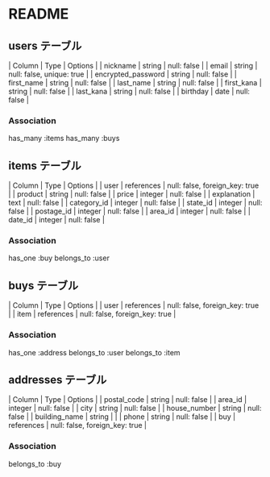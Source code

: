 # README

## users テーブル

| Column             | Type    | Options                   |
| nickname           | string  | null: false               |
| email              | string  | null: false, unique: true |
| encrypted_password | string  | null: false               |
| first_name         | string  | null: false               |
| last_name          | string  | null: false               |
| first_kana         | string  | null: false               |
| last_kana          | string  | null: false               |
| birthday           | date    | null: false               |

### Association

has_many :items
has_many :buys

## items テーブル

| Column      | Type       | Options                        |
| user        | references | null: false, foreign_key: true |
| product     | string     | null: false                    |
| price       | integer    | null: false                    |
| explanation | text       | null: false                    |
| category_id | integer    | null: false                    |
| state_id    | integer    | null: false                    |
| postage_id  | integer    | null: false                    |
| area_id     | integer    | null: false                    |
| date_id     | integer    | null: false                    |

### Association
has_one :buy
belongs_to :user

## buys テーブル

| Column  | Type       | Options                        |
| user    | references | null: false, foreign_key: true |
| item    | references | null: false, foreign_key: true |

### Association
has_one :address
belongs_to :user
belongs_to :item

## addresses テーブル

| Column        | Type       | Options                        |
| postal_code   | string     | null: false                    |
| area_id       | integer    | null: false                    |
| city          | string     | null: false                    |
| house_number  | string     | null: false                    |
| building_name | string     |                                |
| phone         | string     | null: false                    |
| buy           | references | null: false, foreign_key: true |

### Association
belongs_to :buy